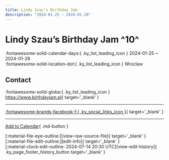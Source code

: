 ```yaml
---
title: Lindy Szau’s Birthday Jam
description: "2024-01-25 ~ 2024-01-28"
---
```


# Lindy Szau’s Birthday Jam ^10^

:fontawesome-solid-calendar-days:{ .ky_list_leading_icon } 2024-01-25 ~ 2024-01-28  
:fontawesome-solid-location-dot:{ .ky_list_leading_icon } Wroclaw  

## Contact

:fontawesome-solid-globe:{ .ky_list_leading_icon } <https://www.birthdayjam.pl>{ target='_blank' }  

---

 [:fontawesome-brands-facebook-f:{ .ky_social_links_icon }](https://www.facebook.com/events/3548474055412252){ target='_blank' }

---

[Add to Calendar](https://swing.news/ics/en/2024/pl/lindy-szaus-birthday-jam-2024.ics){ .md-button }

<div class="ky_page_footer" markdown>
<div class="ky_page_footer_trailing" markdown="span">
[:material-file-eye-outline:][view-raw-source-file]{ target='_blank' }
[:material-file-edit-outline:][edit-info]{ target='_blank' }
</div>
<div class="ky_page_footer_leading" markdown="span">
[:material-clock-edit-outline: 2024-07-14 20:30 UTC][view-edit-history]{ .ky_page_footer_history_button target='_blank' }
</div>
</div>

[view-raw-source-file]: https://github.com/swingdance/events/blob/main/2024/pl/lindy-szaus-birthday-jam-2024.json "View Raw Source File"
[edit-info]: https://github.com/swingdance/events/issues/new?assignees=&labels=update+event&projects=&template=03-update_entity.yml&title=%5B2024%2Fpl%5D%20Lindy%20Szau%E2%80%99s%20Birthday%20Jam&region=pl&year=2024&id=lindy-szaus-birthday-jam-2024&name=Lindy%20Szau%E2%80%99s%20Birthday%20Jam&org_id= "Edit Info"

[view-edit-history]: https://github.com/swingdance/events/commits/main/2024/pl/lindy-szaus-birthday-jam-2024.json "View Edit History"
